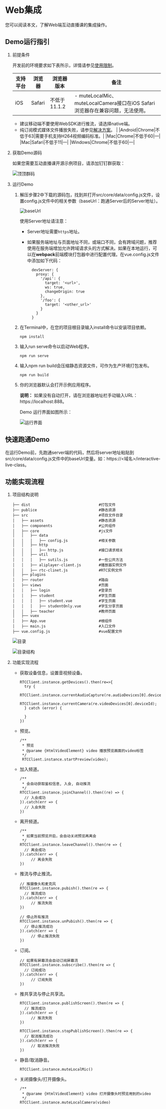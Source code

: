 # Web集成

您可以阅读本文，了解Web端互动直播课的集成操作。

## Demo运行指引

1.  前提条件

    开发前的环境要求如下表所示，详情请参见[使用限制](/cn.zh-CN/产品简介/使用限制.md)。

    |支持平台|浏览器|浏览器版本|备注|
    |----|---|-----|--|
    |iOS|Safari|不低于11.1.2|    -   muteLocalMic、muteLocalCamera接口在iOS Safari浏览器存在兼容问题，无法使用。
    -   建议移动端不要使用WebSDK进行推流，请选择native端。
    -   纯订阅模式媒体文件播放失败，请参见[解决方案](/cn.zh-CN/常见问题/H5纯订阅模式媒体文件播放失败问题.md)。 |
    |Android|Chrome|不低于63|需要手机支持H264视频编码标准。|
    |Mac|Chrome|不低于60|—|
    |Mac|Safari|不低于11|—|
    |Windows|Chrome|不低于60|—|

2.  获取Demo源码

    如果您需要互动直播课开源示例项目，请添加钉钉群获取：

    ![顶顶群码](https://static-aliyun-doc.oss-cn-hangzhou.aliyuncs.com/assets/img/zh-CN/0460749951/p135857.png)

3.  运行Demo

    1.  解压步骤2中下载的源码包，找到并打开src/core/data/config.js文件，设置config.js文件中的相关参数（baseUrl：跑通Server后的Server地址）。

        ![baseUrl](https://static-aliyun-doc.oss-cn-hangzhou.aliyuncs.com/assets/img/zh-CN/9212129951/p129330.png)

        使用Server地址请注意：

        -   Server地址需要`https`地址。
        -   如果服务端地址与页面地址不同，或端口不同，会有跨域问题，推荐使用在服务端增加允许跨域请求头的方式解决。如果在本地运行，可以在**webpack**前端模块打包器中进行配置代理。在vue.config.js文件中添加如下代码：

            ```
              devServer: {
                proxy: {
                  '/api': {
                    target: '<url>',
                    ws: true,
                    changeOrigin: true
                  },
                  '/foo': {
                    target: '<other_url>'
                  }
                }
              }
            ```

    2.  在Terminal中，在您的项目根目录输入install命令以安装项目依赖。

        ```
        npm install
        ```

    3.  输入run serve命令以启动Web程序。

        ```
        npm run serve
        ```

    4.  输入npm run build会压缩静态资源文件，可作为生产环境打包发布。

        ```
        npm run build
        ```

    5.  你的浏览器默认会打开示例应用程序。

        **说明：** 如果没有自动打开，请在浏览器地址栏手动输入URL：https://localhost:888。

        Demo 运行界面如图所示：

        ![运行界面](https://static-aliyun-doc.oss-cn-hangzhou.aliyuncs.com/assets/img/zh-CN/9212129951/p129331.png)


## 快速跑通Demo

在运行Demo前，先跑通server端的代码，然后将server地址粘贴到src/core/data/config.js文件中的baseUrl变量。如：https://<域名\>/interactive-live-class。

## 功能实现流程

1.  项目结构说明

    ```
    ├── dist                               #打包文件
    ├── publice                            #静态资源
    ├── src                                #项目文件目录
    │   ├── assets                         #静态资源    
    │   ├── components                     #公共组件
    │   ├── core                           #js文件
    │   │   ├── data
    │   │   │   ├── config.js              #相关参数
    │   │   ├── http
    │   │   │   ├── http.js                #接口请求相关
    │   │   ├── util
    │   │   │   ├── sutils.js              #一些公共方法
    │   │   ├── aliplayer-client.js        #播放器实例文件
    │   │   ├── rtc-clinet.js              #RTC实例文件
    │   ├── plugins
    │   ├── router                         #路由
    │   ├── views                          #页面
    │   │   ├── login                      #登录页
    │   │   ├── student                    #学生页面
    │   │   │   ├── student.vue            #学生页面
    │   │   │   ├── studentOnly.vue        #学生分享页面
    │   │   ├── teacher                    #教师页面
    │   ├── vuex
    │   ├── App.vue                        #根组件
    │   ├── main.js                        #入口文件
    ├── vue.config.js                      #vue配置文件
    ```

    ![目录](https://static-aliyun-doc.oss-cn-hangzhou.aliyuncs.com/assets/img/zh-CN/9212129951/p129343.png)

    ![目录结构](https://static-aliyun-doc.oss-cn-hangzhou.aliyuncs.com/assets/img/zh-CN/9212129951/p129344.png)

2.  功能实现流程

    -   获取设备信息，设置音视频设备。

        ```
        RTCClient.instance.getDevices().then(re=>{
          try {
            RTCClient.instance.currentAudioCapture(re.audioDevices[0].deviceId);
            RTCClient.instance.currentCamera(re.videoDevices[0].deviceId);
          } catch (error) {
        
          }
        })
        ```

    -   预览。

        ```
        /**
         * 预览
         * @parame {HtmlVideoElement} video 播放预览画面的video标签
         */
         RTCClient.instance.startPreview(video);
        ```

    -   加入频道。

        ```
        /**
         * 会自动获取鉴权信息, 入会, 自动推流
         */
        RTCClient.instance.joinChannel().then((re) => {
          // 入会成功
        }).catch(err => {
          // 入会失败
        })
        ```

    -   离开频道。

        ```
        /**
         * 如果当前预览开启，会自动关闭预览再离会
         */
        RTCClient.instance.leaveChannel().then(re => {
          // 离会成功
        }).catch(err => {
             // 离会失败
        })
        ```

    -   推流与停止推流。

        ```
        // 推摄像头和麦克风
        RTCClient.instance.pubish().then(re => {
          // 推流成功
        }).catch(err => {
             // 推流失败
        })
        
        // 停止所有推流
        RTCClient.instance.unPubish().then(re => {
          // 停止推流成功
        }).catch(err => {
             // 停止推流失败
        })
        ```

    -   订阅。

        ```
        // 如果有屏幕流会自动订阅屏幕流
        RTCClient.instance.subscribe().then(re => {
          // 订阅成功
        }).catch(err => {
             // 订阅失败
        })
        ```

    -   推共享流与停止共享流。

        ```
        RTCClient.instance.publishScreen().then(re => {
          // 推流成功
        }).catch(err => {
             // 推流失败
        })
        
        RTCClient.instance.stopPublishScreen().then(re => {
          // 取消推流成功
        }).catch(err => {
             // 取消推流失败
        })
        ```

    -   静音/取消静音。

        ```
        RTCClient.instance.muteLocalMic()
        ```

    -   关闭摄像头/打开摄像头。

        ```
        /**
         * @parame {HtmlVideoElement} video 打开摄像头时预览用到的video
         */
        RTCClient.instance.muteLocalCamera(video)
        ```


